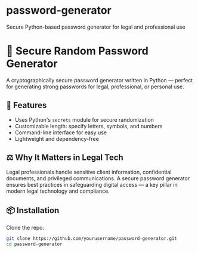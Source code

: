 # password-generator
Secure Python-based password generator for legal and professional use
# 🔐 Secure Random Password Generator

A cryptographically secure password generator written in Python — perfect for generating strong passwords for legal, professional, or personal use.

## 🚀 Features

- Uses Python's `secrets` module for secure randomization
- Customizable length: specify letters, symbols, and numbers
- Command-line interface for easy use
- Lightweight and dependency-free

## ⚖️ Why It Matters in Legal Tech

Legal professionals handle sensitive client information, confidential documents, and privileged communications. A secure password generator ensures best practices in safeguarding digital access — a key pillar in modern legal technology and compliance.

## 📦 Installation

Clone the repo:

```bash
git clone https://github.com/yourusername/password-generator.git
cd password-generator
